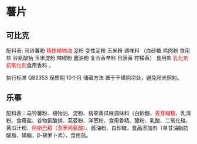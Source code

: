 # 薯片

## 可比克

配料表: 马铃薯粉 <span style="color:red">精炼植物油</span> 淀粉 变性淀粉 玉米粉 调味料
（白砂糖 鸡肉粉 食用盐 谷氨酸钠 玉米淀粉 辣椒粉 酱油粉 复合香辛料 日落黄 柠檬黄） 
食用盐 <span style="color:red">乳化剂</span> <span style="color:red">抗氧化剂</span>食用香料 。


执行标准 QB2353 保质期 10个月 储藏方法 置于干燥阴凉处，避免阳光照射。

## 乐事

配料表：马铃薯粉、植物油、淀粉、翡翠黄瓜味调味料（白砂糖、<span style="color:red">麦芽糊精</span>、乳清粉、食用盐、谷物氨酸钠、芫荽粉、洋葱粉、食用香精、醋粉、乳酸、二氧化硅、黄瓜汁粉、<span style="color:red">阿斯巴甜（含苯丙氨酸）</span>、酱油粉、白砂糖，食品添加剂（单甘油脂肪酸脂，磷脂，β-胡萝卜素），食用盐。
